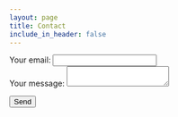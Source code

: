 ```yaml
---
layout: page
title: Contact
include_in_header: false
---
```


<form
  action="https://formspree.io/f/mzbkreke"
  method="POST"
>
  <label>
    Your email:
    <input type="text" name="_replyto">
  </label>
  <br>
  <label>
    Your message:
    <textarea name="message"></textarea>
  </label>

  <!-- your other form fields go here -->

  <button type="submit">Send</button>
</form>

